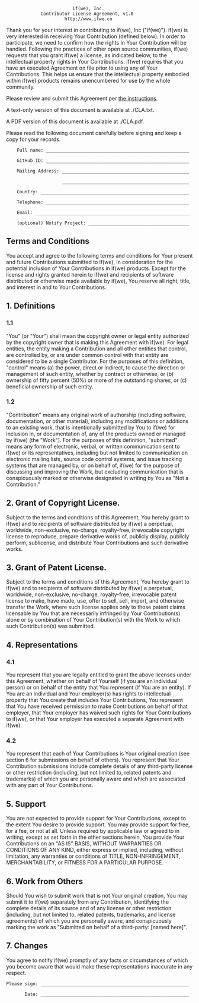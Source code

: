                              if(we), Inc.
                 Contributor License Agreement, v1.0
                          http://www.ifwe.co

Thank you for your interest in contributing to if(we), Inc ("if(we)"). if(we) is very interested in receiving Your Contribution (defined below). In order to participate, we need to confirm how the rights in Your Contribution will be handled. Following the practices of other open source communities, if(we) requests that you grant if(we) a license, as indicated below, to the intellectual property rights in Your Contributions. if(we) requires that you have an executed Agreement on file prior to using any of Your Contributions. This helps us ensure that the intellectual property embodied within if(we) products remains unencumbered for use by the whole community.

Please review and submit this Agreement per [the instructions](./CLA_Process.md).

A text-only version of this document is available at ./CLA.txt.

A PDF version of this document is available at ./CLA.pdf.

Please read the following document carefully before signing and keep a copy for your records.

```
    Full name: ______________________________________________________

    GitHub ID: ______________________________________________________

    Mailing Address: ________________________________________________

                     ________________________________________________

    Country: ________________________________________________________

    Telephone: ______________________________________________________

    Email: __________________________________________________________

    (optional) Notify Project: ______________________________________
```


## Terms and Conditions

You accept and agree to the following terms and conditions for Your present and future Contributions submitted to if(we), in consideration for the potential inclusion of Your Contributions in if(we) products. Except for the license and rights granted herein to if(we) and recipients of software distributed or otherwise made available by if(we), You reserve all right, title, and interest in and to Your Contributions.

## 1. Definitions

### 1.1

"You" (or "Your") shall mean the copyright owner or legal entity authorized by the copyright owner that is making this Agreement with if(we). For legal entities, the entity making a Contribution and all other entities that control, are controlled by, or are under common control with that entity are considered to be a single Contributor. For the purposes of this definition, "control" means (a) the power, direct or indirect, to cause the direction or management of such entity, whether by contract or otherwise, or (b) ownership of fifty percent (50%) or more of the outstanding shares, or (c) beneficial ownership of such entity.

### 1.2

"Contribution" means any original work of authorship (including software, documentation, or other material), including any modifications or additions to an existing work, that is intentionally submitted by You to if(we) for inclusion in, or documentation of, any of the products owned or managed by if(we) (the "Work"). For the purposes of this definition, "submitted" means any form of electronic, verbal, or written communication sent to if(we) or its representatives, including but not limited to communication on electronic mailing lists, source code control systems, and issue tracking systems that are managed by, or on behalf of, if(we) for the purpose of discussing and improving the Work, but excluding communication that is conspicuously marked or otherwise designated in writing by You as "Not a Contribution."

## 2. Grant of Copyright License.

Subject to the terms and conditions of this Agreement, You hereby grant to if(we) and to recipients of software distributed by if(we) a perpetual, worldwide, non-exclusive, no-charge, royalty-free, irrevocable copyright license to reproduce, prepare derivative works of, publicly display, publicly perform, sublicense, and distribute Your Contributions and such derivative works.

## 3. Grant of Patent License.

Subject to the terms and conditions of this Agreement, You hereby grant to if(we) and to recipients of software distributed by if(we) a perpetual, worldwide, non-exclusive, no-charge, royalty-free, irrevocable patent license to make, have made, use, offer to sell, sell, import, and otherwise transfer the Work, where such license applies only to those patent claims licensable by You that are necessarily infringed by Your Contribution(s) alone or by combination of Your Contribution(s) with the Work to which such Contribution(s) was submitted.

## 4. Representations

### 4.1

You represent that you are legally entitled to grant the above licenses under this Agreement, whether on behalf of Yourself (if you are an individual person) or on behalf of the entity that You represent (if You are an entity). If You are an individual and Your employer(s) has rights to intellectual property that You create that includes Your Contributions, You represent that You have received permission to make Contributions on behalf of that employer, that Your employer has waived such rights for Your Contributions to if(we), or that Your employer has executed a separate Agreement with if(we).

### 4.2

You represent that each of Your Contributions is Your original creation (see section 6 for submissions on behalf of others). You represent that Your Contribution submissions include complete details of any third-party license or other restriction (including, but not limited to, related patents and trademarks) of which you are personally aware and which are associated with any part of Your Contributions.

## 5. Support

You are not expected to provide support for Your Contributions, except to the extent You desire to provide support. You may provide support for free, for a fee, or not at all. Unless required by applicable law or agreed to in writing, except as set forth in the other sections herein, You provide Your Contributions on an "AS IS" BASIS, WITHOUT WARRANTIES OR CONDITIONS OF ANY KIND, either express or implied, including, without limitation, any warranties or conditions of TITLE, NON-INFRINGEMENT, MERCHANTABILITY, or FITNESS FOR A PARTICULAR PURPOSE.

## 6. Work from Others

Should You wish to submit work that is not Your original creation, You may submit it to if(we) separately from any Contribution, identifying the complete details of its source and of any license or other restriction (including, but not limited to, related patents, trademarks, and license agreements) of which you are personally aware, and conspicuously marking the work as "Submitted on behalf of a third-party: [named here]".

## 7. Changes

You agree to notify if(we) promptly of any facts or circumstances of which you become aware that would make these representations inaccurate in any respect.

```
Please sign: ________________________________________________________

       Date: ________________________________________________________

```

